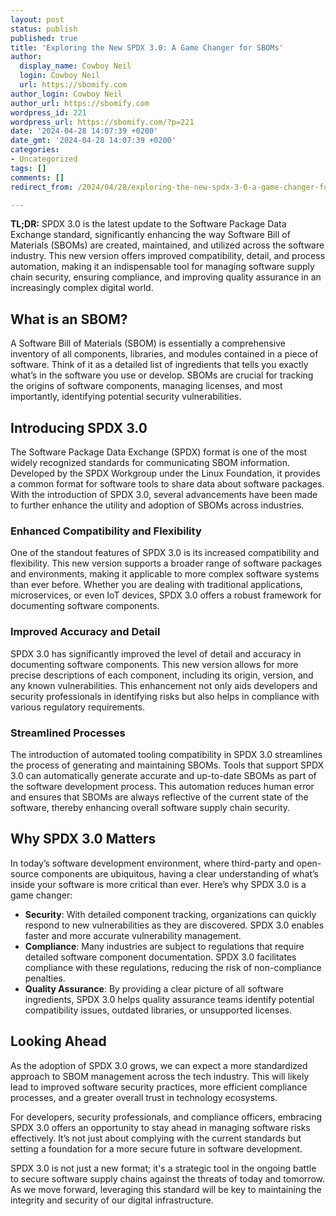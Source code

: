 ```yaml
---
layout: post
status: publish
published: true
title: 'Exploring the New SPDX 3.0: A Game Changer for SBOMs'
author:
  display_name: Cowboy Neil
  login: Cowboy Neil
  url: https://sbomify.com
author_login: Cowboy Neil
author_url: https://sbomify.com
wordpress_id: 221
wordpress_url: https://sbomify.com/?p=221
date: '2024-04-28 14:07:39 +0200'
date_gmt: '2024-04-28 14:07:39 +0200'
categories:
- Uncategorized
tags: []
comments: []
redirect_from: /2024/04/28/exploring-the-new-spdx-3-0-a-game-changer-for-sboms/

---
```


**TL;DR:** SPDX 3.0 is the latest update to the Software Package Data Exchange standard, significantly enhancing the way Software Bill of Materials (SBOMs) are created, maintained, and utilized across the software industry. This new version offers improved compatibility, detail, and process automation, making it an indispensable tool for managing software supply chain security, ensuring compliance, and improving quality assurance in an increasingly complex digital world.

## What is an SBOM?

A Software Bill of Materials (SBOM) is essentially a comprehensive inventory of all components, libraries, and modules contained in a piece of software. Think of it as a detailed list of ingredients that tells you exactly what’s in the software you use or develop. SBOMs are crucial for tracking the origins of software components, managing licenses, and most importantly, identifying potential security vulnerabilities.

## Introducing SPDX 3.0

The Software Package Data Exchange (SPDX) format is one of the most widely recognized standards for communicating SBOM information. Developed by the SPDX Workgroup under the Linux Foundation, it provides a common format for software tools to share data about software packages. With the introduction of SPDX 3.0, several advancements have been made to further enhance the utility and adoption of SBOMs across industries.

### Enhanced Compatibility and Flexibility

One of the standout features of SPDX 3.0 is its increased compatibility and flexibility. This new version supports a broader range of software packages and environments, making it applicable to more complex software systems than ever before. Whether you are dealing with traditional applications, microservices, or even IoT devices, SPDX 3.0 offers a robust framework for documenting software components.

### Improved Accuracy and Detail

SPDX 3.0 has significantly improved the level of detail and accuracy in documenting software components. This new version allows for more precise descriptions of each component, including its origin, version, and any known vulnerabilities. This enhancement not only aids developers and security professionals in identifying risks but also helps in compliance with various regulatory requirements.

### Streamlined Processes

The introduction of automated tooling compatibility in SPDX 3.0 streamlines the process of generating and maintaining SBOMs. Tools that support SPDX 3.0 can automatically generate accurate and up-to-date SBOMs as part of the software development process. This automation reduces human error and ensures that SBOMs are always reflective of the current state of the software, thereby enhancing overall software supply chain security.

## Why SPDX 3.0 Matters

In today’s software development environment, where third-party and open-source components are ubiquitous, having a clear understanding of what’s inside your software is more critical than ever. Here’s why SPDX 3.0 is a game changer:

- **Security**: With detailed component tracking, organizations can quickly respond to new vulnerabilities as they are discovered. SPDX 3.0 enables faster and more accurate vulnerability management.
- **Compliance**: Many industries are subject to regulations that require detailed software component documentation. SPDX 3.0 facilitates compliance with these regulations, reducing the risk of non-compliance penalties.
- **Quality Assurance**: By providing a clear picture of all software ingredients, SPDX 3.0 helps quality assurance teams identify potential compatibility issues, outdated libraries, or unsupported licenses.

## Looking Ahead

As the adoption of SPDX 3.0 grows, we can expect a more standardized approach to SBOM management across the tech industry. This will likely lead to improved software security practices, more efficient compliance processes, and a greater overall trust in technology ecosystems.

For developers, security professionals, and compliance officers, embracing SPDX 3.0 offers an opportunity to stay ahead in managing software risks effectively. It’s not just about complying with the current standards but setting a foundation for a more secure future in software development.

SPDX 3.0 is not just a new format; it's a strategic tool in the ongoing battle to secure software supply chains against the threats of today and tomorrow. As we move forward, leveraging this standard will be key to maintaining the integrity and security of our digital infrastructure.
